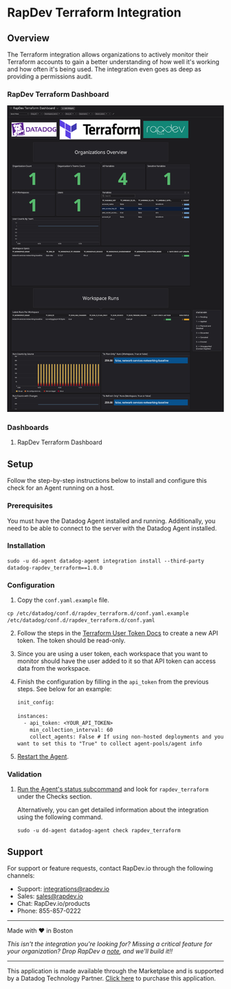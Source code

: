 # RapDev Terraform Integration

## Overview

The Terraform integration allows organizations to actively monitor their Terraform accounts to gain a better understanding of how well it's working and how often it's being used. The integration even goes as deep as providing a permissions audit. 

### RapDev Terraform Dashboard
![Screenshot1](images/terraform_dashboard.png)

### Dashboards

1. RapDev Terraform Dashboard

## Setup

Follow the step-by-step instructions below to install and configure this check for an Agent running on a host. 

### Prerequisites

You must have the Datadog Agent installed and running. Additionally, you need to be able to connect to the server with the Datadog Agent installed.

### Installation

```
sudo -u dd-agent datadog-agent integration install --third-party datadog-rapdev_terraform==1.0.0
``` 

### Configuration
1. Copy the `conf.yaml.example` file. 

  ```
  cp /etc/datadog/conf.d/rapdev_terraform.d/conf.yaml.example /etc/datadog/conf.d/rapdev_terraform.d/conf.yaml
  ```

2. Follow the steps in the [Terraform User Token Docs][1] to create a new API token. The token should be read-only. 

3. Since you are using a user token, each workspace that you want to monitor should have the user added to it so that API token
can access data from the workspace.

4. Finish the configuration by filling in the `api_token` from the previous steps. See below for an example:
   
   ```
   init_config:

   instances:
     - api_token: <YOUR_API_TOKEN>
       min_collection_interval: 60
       collect_agents: False # If using non-hosted deployments and you want to set this to "True" to collect agent-pools/agent info
   ```
   
5. [Restart the Agent][2].

### Validation

1. [Run the Agent's status subcommand][3] and look for `rapdev_terraform` under the Checks section.

    Alternatively, you can get detailed information about the integration using the following command.
    
    ```
    sudo -u dd-agent datadog-agent check rapdev_terraform
    ```


## Support
For support or feature requests, contact RapDev.io through the following channels:

- Support: integrations@rapdev.io
- Sales: sales@rapdev.io
- Chat: RapDev.io/products
- Phone: 855-857-0222

---
Made with ❤️ in Boston

*This isn't the integration you're looking for? Missing a critical feature for your organization? Drop RapDev a [note](mailto:integrations@rapdev.io), and we'll build it!!*

---
This application is made available through the Marketplace and is supported by a Datadog Technology Partner. [Click here][4] to purchase this application.

[1]: https://www.terraform.io/docs/cloud/users-teams-organizations/users.html#api-tokens
[2]: https://docs.datadoghq.com/agent/guide/agent-commands/#start-stop-and-restart-the-agent
[3]: https://docs.datadoghq.com/agent/guide/agent-commands/#agent-status-and-information
[4]: https://app.datadoghq.com/marketplace/app/rapdev-terraform/pricing

